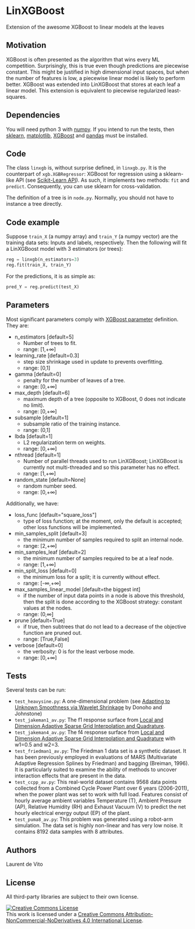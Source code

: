 # LinXGBoost
Extension of the awesome XGBoost to linear models at the leaves

## Motivation
XGBoost is often presented as the algorithm that wins
every ML competition. Surprisingly, this is true even though predictions are piecewise constant.
This might be justified in high dimensional
input spaces, but when the number of features is low, a piecewise linear model is likely to perform better. XGBoost was extended into LinXGBoost that stores
at each leaf a linear model. This extension is equivalent to piecewise
regularized least-squares.

## Dependencies
You will need python 3 with
[numpy](http://www.numpy.org/).
If you intend to run the tests, then
[sklearn](http://scikit-learn.org/stable/),
[matplotlib](https://matplotlib.org/), [XGBoost](https://github.com/dmlc/xgboost)
and [pandas](http://pandas.pydata.org/) must be installed.

## Code
The class `linxgb` is, without surprise defined, in `linxgb.py`.
It is the counterpart of `xgb.XGBRegressor`: XGBoost for regression using a sklearn-like API (see [Scikit-Learn API](http://xgboost.readthedocs.io/en/latest/python/python_api.html#module-xgboost.sklearn)). As such, it implements two methods: `fit`
and `predict`. Consequently, you can use sklearn for cross-validation.

The definition of a tree is in `node.py`. Normally, you should not have to instance a tree directly.

## Code example
Suppose `train_X` (a numpy array) and `train_Y` (a numpy vector) are the training data sets: Inputs and labels, respectively. Then the following will fit a LinXGBoost model with 3 estimators (or trees):

```python
reg = linxgb(n_estimators=3)
reg.fit(train_X, train_Y)
```

For the predictions, it is as simple as:

```python
pred_Y = reg.predict(test_X)
```

## Parameters
Most significant parameters comply with
[XGBoost parameter](http://xgboost.readthedocs.io/en/latest/python/python_api.html#module-xgboost.sklearn) definition. They are:
* n_estimators [default=5]
  - Number of trees to fit.
  - range: [1,+∞]
* learning_rate [default=0.3]
  - step size shrinkage used in update to prevents overfitting.
  - range: [0,1]
* gamma [default=0]
  - penalty for the number of leaves of a tree.
  - range: [0,+∞]
* max_depth [default=6]
  - maximum depth of a tree (opposite to XGBoost, 0 does not indicate no limit).
  - range: [0,+∞]
* subsample [default=1]
  - subsample ratio of the training instance.
  - range: (0,1]
* lbda [default=1]
  - L2 regularization term on weights.
  - range: [0,+∞]
* nthread [default=1]
  - Number of parallel threads used to run LinXGBoost; LinXGBoost is currently not multi-threaded and so this parameter has no effect.
  - range: [1,+∞]
* random_state [default=None]
  - random number seed.
  - range: [0,+∞]


Additionally, we have:
* loss_func [default="square_loss"]
  - type of loss function; at the moment, only the default is accepted; other loss functions will be implemented.
* min_samples_split [default=3]
  - the minimum number of samples required to split an internal node.
  - range: [2,+∞]
* min_samples_leaf [default=2]
  - the minimum number of samples required to be at a leaf node.
  - range: [1,+∞]
* min_split_loss [default=0]
  - the minimum loss for a split; it is currently without effect.
  - range: [-∞,+∞]
* max_samples_linear_model [default=the biggest int]
  - if the number of input data points in a node is above this threshold, then the split is done according to the XGBoost strategy: constant values at the nodes.
  - range: (0,∞]
* prune [default=True]
  - if true, then subtrees that do not lead to a decrease of the objective function are pruned out.
  - range: [True,False]
* verbose [default=0]
  - the verbosity: 0 is for the least verbose mode.
  - range: [0,+∞]

## Tests
Several tests can be run:
* `test_heavysine.py`: A one-dimensional problem (see [Adapting to Unknown Smoothness via Wavelet Shrinkage](http://statweb.stanford.edu/~imj/WEBLIST/1995/ausws.pdf) by Donoho and Johnstone)
* `test_jakeman1_av.py`: The f1 response surface from [Local and Dimension Adaptive Sparse Grid Interpolation and Quadrature](https://arxiv.org/pdf/1110.0010.pdf).
* `test_jakeman4_av.py`: The f4 response surface from [Local and Dimension Adaptive Sparse Grid Interpolation and Quadrature](https://arxiv.org/pdf/1110.0010.pdf) with w1=0.5 and w2=3.
* `test_friedman1_av.py`: The Friedman 1 data set is a synthetic dataset. It has been previously employed in evaluations of MARS (Multivariate Adaptive Regression Splines by Friedman) and bagging (Breiman, 1996). It is particularly suited to examine the ability of methods to uncover interaction effects that are present in the data.
* `test_ccpp_av.py`: This real-world dataset contains 9568 data points collected from a Combined Cycle Power Plant over 6 years (2006-2011), when the power plant was set to work with full load. Features consist of hourly average ambient variables Temperature (T), Ambient Pressure (AP), Relative Humidity (RH) and Exhaust Vacuum (V) to predict the net hourly electrical energy output (EP) of the plant.
* `test_puma8_av.py`: This problem was generated using a robot-arm simulation. The data set is highly non-linear and has very low noise. It contains 8192 data samples with 8 attributes.

## Authors
Laurent de Vito

## License
All third-party libraries are subject to their own license.

<a rel="license" href="http://creativecommons.org/licenses/by-nc-nd/4.0/"><img alt="Creative Commons License" style="border-width:0" src="https://i.creativecommons.org/l/by-nc-nd/4.0/88x31.png" /></a><br />This work is licensed under a <a rel="license" href="http://creativecommons.org/licenses/by-nc-nd/4.0/">Creative Commons Attribution-NonCommercial-NoDerivatives 4.0 International License</a>.

